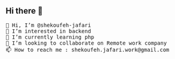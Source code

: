## Hi there 👋

<!--
**shekoufeh-jafari/shekoufeh-jafari** is a ✨ _special_ ✨ repository because its `README.md` (this file) appears on your GitHub profile.

Here are some ideas to get you started:

- 🔭 I’m currently working on ...
- 🌱 I’m currently learning ...
- 👯 I’m looking to collaborate on ...
- 🤔 I’m looking for help with ...
- 💬 Ask me about ...
- 📫 How to reach me: ...
- 😄 Pronouns: ...
- ⚡ Fun fact: ...
-->
<pre>
👋 Hi, I’m @shekoufeh-jafari
👀 I’m interested in backend
🌱 I’m currently learning php
💞️ I’m looking to collaborate on Remote work company
📫 How to reach me : shekoufeh.jafari.work@gmail.com
</pre>

